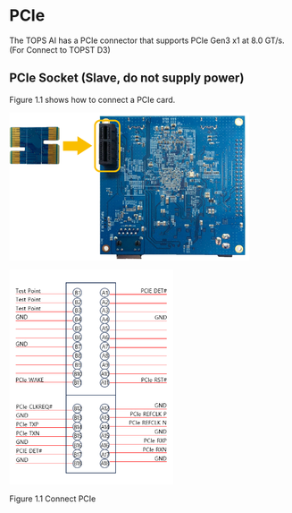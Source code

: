 ﻿# PCIe

The TOPS AI has a PCIe connector that supports PCIe Gen3 x1 at 8.0 GT/s.
(For Connect to TOPST D3)

## PCIe Socket (Slave, do not supply power)

Figure 1.1 shows how to connect a PCIe card.

<img src="https://github.com/topst-development/Documentation/blob/Tsolutions/TOPST-AI/Hardware/media/5. PCIe.image1.png"
style="width:4.48039in;height:2.76691in"
alt="전자 부품, 전자 공학, 전자제품, 회로 구성요소이(가) 표시된 사진 자동 생성된 설명" />

<img src="https://github.com/topst-development/Documentation/blob/Tsolutions/TOPST-AI/Hardware/media/5. PCIe.image2.png"
style="width:3.0597in;height:3.98339in"
alt="텍스트, 스크린샷, 번호, 폰트이(가) 표시된 사진 자동 생성된 설명" />

Figure 1.1 Connect PCIe
